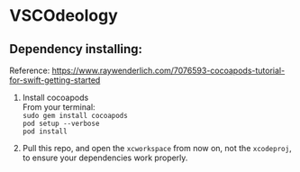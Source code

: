 #  VSCOdeology

## Dependency installing: 
Reference: https://www.raywenderlich.com/7076593-cocoapods-tutorial-for-swift-getting-started

1. Install cocoapods <br>
From your terminal:<br>
`sudo gem install cocoapods`<br>
`pod setup --verbose`<br>
`pod install`

2. Pull this repo, and open the `xcworkspace` from now on, not the `xcodeproj`, to ensure your dependencies work properly.
